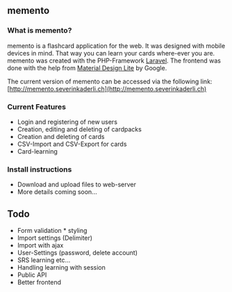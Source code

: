 ## memento
### What is memento?
memento is a flashcard application for the web. It was designed with mobile devices in mind.
That way you can learn your cards where-ever you are. memento was created with the PHP-Framework
[Laravel](http://laravel.com/). The frontend was done with the help
from [Material Design Lite](https://github.com/google/material-design-lite) by Google.</p>

The current version of memento can be accessed via the following link:
[http://memento.severinkaderli.ch](http://memento.severinkaderli.ch)

### Current Features
* Login and registering of new users
* Creation, editing and deleting of cardpacks
* Creation and deleting of cards
* CSV-Import and CSV-Export for cards
* Card-learning

### Install instructions
* Download and upload files to web-server
* More details coming soon...

## Todo
* Form validation * styling
* Import settings (Delimiter)
* Import with ajax
* User-Settings (password, delete account)
* SRS learning etc...
* Handling learning with session
* Public API
* Better frontend
